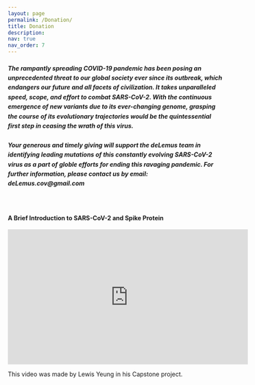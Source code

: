 ```yaml
---
layout: page
permalink: /Donation/
title: Donation
description: 
nav: true
nav_order: 7
---
```


<html>
<head>
<style> 
h5 {
  line-height: 1.6;
}
</style>
</head>
<body>

<h5>The rampantly spreading COVID-19 pandemic has been posing an unprecedented threat to our global society ever since its outbreak, which endangers our future and all facets of civilization. It takes unparalleled speed, scope, and effort to combat SARS-CoV-2. With the continuous emergence of new variants due to its ever-changing genome, grasping the course of its evolutionary trajectories would be the quintessential first step in ceasing the wrath of this virus.
<br>
<br>
Your generous and timely giving will support the deLemus team in identifying leading mutations of this constantly evolving SARS-CoV-2 virus as a part of globle efforts for ending this ravaging pandemic. For further information, please contact us by email: <strong>deLemus.cov@gmail.com</strong></h5>

</body>
</html>
<br>

<h4 style="text-align: left;"><strong>A Brief Introduction to SARS-CoV-2 and Spike Protein</strong></h4>
<iframe width="560" height="315" src="https://www.youtube.com/embed/vNA3aW2nWH8?si=r8bGPWDC7sxQ1LO2" title="YouTube video player" frameborder="0" allow="accelerometer; autoplay; clipboard-write; encrypted-media; gyroscope; picture-in-picture; web-share" allowfullscreen></iframe>

This video was made by Lewis Yeung in his Capstone project.